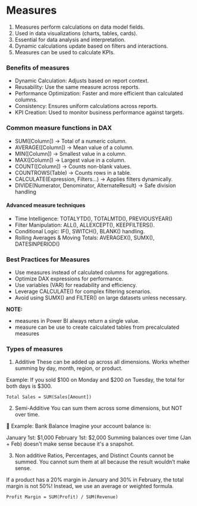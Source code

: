 # Measures
1. Measures perform calculations on data model fields.
2. Used in data visualizations (charts, tables, cards).
3. Essential for data analysis and interpretation.
4. Dynamic calculations update based on filters and interactions.
5. Measures can be used to calculate KPIs.

### Benefits of measures
- Dynamic Calculation: Adjusts based on report context.
- Reusability: Use the same measure across reports.
- Performance Optimization: Faster and more efficient than calculated columns.
- Consistency: Ensures uniform calculations across reports.
- KPI Creation: Used to monitor business performance against targets.

### Common measure functions in DAX
- SUM([Column]) → Total of a numeric column.
- AVERAGE([Column]) → Mean value of a column.
- MIN([Column]) → Smallest value in a column.
- MAX([Column]) → Largest value in a column.
- COUNT([Column]) → Counts non-blank values.
- COUNTROWS(Table) → Counts rows in a table.
- CALCULATE(Expression, Filters...) → Applies filters dynamically.
- DIVIDE(Numerator, Denominator, AlternateResult) → Safe division handling

#### Advanced measure techniques
- Time Intelligence: TOTALYTD(), TOTALMTD(), PREVIOUSYEAR()
- Filter Manipulation: ALL(), ALLEXCEPT(), KEEPFILTERS().
- Conditional Logic: IF(), SWITCH(), BLANK() handling.
- Rolling Averages & Moving Totals: AVERAGEX(), SUMX(), DATESINPERIOD()

### Best Practices for Measures
- Use measures instead of calculated columns for aggregations.
- Optimize DAX expressions for performance.
- Use variables (VAR) for readability and efficiency.
- Leverage CALCULATE() for complex filtering scenarios.
- Avoid using SUMX() and FILTER() on large datasets unless necessary.

**NOTE:** 
- measures in Power BI always return a single value.
- measure can be use to create calculated tables from precalculated measures

### Types of measures
1. Additive
These can be added up across all dimensions. Works whether summing by day, month, region, or product.

Example: If you sold $100 on Monday and $200 on Tuesday, the total for both days is $300.

```
Total Sales = SUM(Sales[Amount])
```

2. Semi-Additive
You can sum them across some dimensions, but NOT over time.

🔹 Example: Bank Balance
Imagine your account balance is:

January 1st: $1,000
February 1st: $2,000
Summing balances over time (Jan + Feb) doesn't make sense because it's a snapshot.


3. Non additive
Ratios, Percentages, and Distinct Counts cannot be summed. You cannot sum them at all because the result wouldn’t make sense.

If a product has a 20% margin in January and 30% in February, the total margin is not 50%! Instead, we use an average or weighted formula.

```
Profit Margin = SUM(Profit) / SUM(Revenue)
```